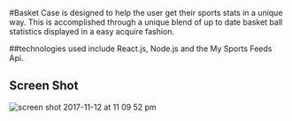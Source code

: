 #Basket Case is designed to help the user get their sports stats in a unique way. This is accomplished through a unique blend of up to date basket ball statistics displayed in a easy acquire fashion.



##technologies used include React.js, Node.js and the My Sports Feeds Api. 














## Screen Shot

![screen shot 2017-11-12 at 11 09 52 pm](https://user-images.githubusercontent.com/24307157/32709472-aa2b3860-c7fe-11e7-81c0-26f79ca517c6.png)
